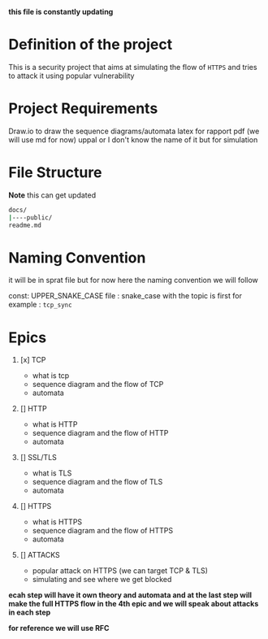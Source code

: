 **this file is constantly updating**

# Definition of the project
This is a security project that aims at simulating the flow of ``HTTPS`` and tries to attack it
using popular vulnerability

# Project Requirements 

Draw.io to draw the sequence diagrams/automata 
latex for rapport pdf (we will use md for now)
uppal or I don't know the name of it but for simulation 

# File Structure 

**Note**
this can get updated
```bash
docs/
|----public/
readme.md

```
# Naming Convention
it will be in sprat file but for now here the naming convention we will follow 

const: UPPER_SNAKE_CASE
file : snake_case with the topic is first for example : ``tcp_sync``

# Epics

1. [x] TCP
    - what is tcp
    - sequence diagram and the flow of TCP
    - automata

2. [] HTTP
    - what is HTTP
    - sequence diagram and the flow of HTTP
    - automata

3. [] SSL/TLS
    - what is TLS
    - sequence diagram and the flow of TLS
    - automata

4. [] HTTPS
    - what is HTTPS
    - sequence diagram and the flow of HTTPS
    - automata
5. [] ATTACKS
    - popular attack on HTTPS (we can target TCP & TLS)
    - simulating and see where we get blocked

**ecah step will have it own theory and automata and  at the last step will make the full HTTPS
flow in the 4th epic  and we will speak about  attacks in each step**

**for reference we will use RFC**
